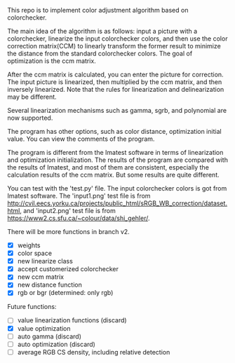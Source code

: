 This repo is to implement color adjustment algorithm based on colorchecker.

The main idea of the algorithm is as follows: input a picture with a colorchecker, linearize the input colorchecker colors, and then use the color correction matrix(CCM) to linearly transform the former result to minimize the distance from the standard colorchecker colors. The goal of optimization is the ccm matrix.

After the ccm matrix is calculated, you can enter the picture for correction. The input picture is linearized, then multiplied by the ccm matrix, and then inversely linearized. Note that the rules for linearization and delinearization may be different.

Several linearization mechanisms such as gamma, sgrb, and polynomial are now supported.

The program has other options, such as color distance, optimization initial value. You can view the comments of the program.

The program is different from the Imatest software in terms of linearization and optimization initialization. The results of the program are compared with the results of Imatest, and most of them are consistent, especially the calculation results of the ccm matrix. But some results are quite different.

You can test with the 'test.py' file. The input colorchecker colors is got from Imatest software. The 'input1.png' test file is from http://cvil.eecs.yorku.ca/projects/public_html/sRGB_WB_correction/dataset.html, and 'input2.png' test file is from https://www2.cs.sfu.ca/~colour/data/shi_gehler/. 

There will be more functions in branch v2.

- [x] weights
- [x] color space
- [x] new linearize class
- [x] accept customerized colorchecker
- [x] new ccm matrix
- [x] new distance function
- [x] rgb or bgr (determined: only rgb)

Future functions:

- [ ] value linearization functions (discard)
- [x] value optimization
- [ ] auto gamma (discard)
- [ ] auto optimization (discard)
- [ ] average RGB CS density, including relative detection